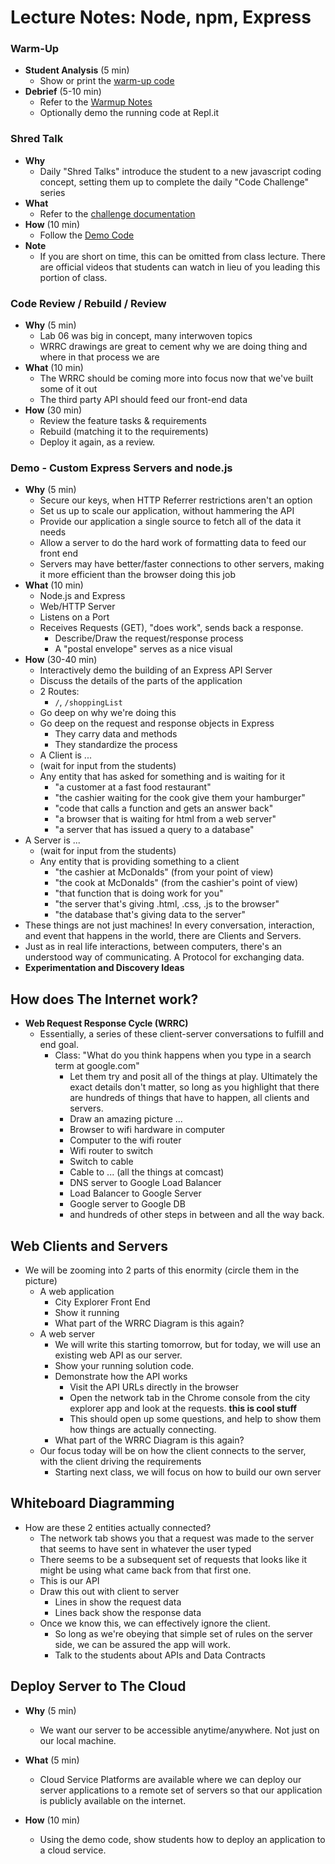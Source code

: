 # Lecture Notes: Node, npm, Express

### Warm-Up

- **Student Analysis** (5 min)
  - Show or print the [warm-up code](../warm-up/warm-up.md)
- **Debrief** (5-10 min)
  - Refer to the [Warmup Notes](../warm-up/NOTES.md)
  - Optionally demo the running code at Repl.it

### Shred Talk

- **Why**
  - Daily "Shred Talks" introduce the student to a new javascript coding concept, setting them up to complete the daily "Code Challenge" series
- **What**
  - Refer to the [challenge documentation](../challenges/README.md)
- **How** (10 min)
  - Follow the [Demo Code](../challenges/DEMO.md)
- **Note**
  - If you are short on time, this can be omitted from class lecture. There are official videos that students can watch in lieu of you leading this portion of class.

### Code Review / Rebuild / Review

- **Why** (5 min)
  - Lab 06 was big in concept, many interwoven topics
  - WRRC drawings are great to cement why we are doing thing and where in that process we are
- **What** (10 min)
  - The WRRC should be coming more into focus now that we've built some of it out
  - The third party API should feed our front-end data
- **How** (30 min)
  - Review the feature tasks & requirements
  - Rebuild (matching it to the requirements)
  - Deploy it again, as a review.

### Demo - Custom Express Servers and node.js

- **Why** (5 min)
  - Secure our keys, when HTTP Referrer restrictions aren't an option
  - Set us up to scale our application, without hammering the API
  - Provide our application a single source to fetch all of the data it needs
  - Allow a server to do the hard work of formatting data to feed our front end
  - Servers may have better/faster connections to other servers, making it more efficient than the browser doing this job
- **What** (10 min)
  - Node.js and Express
  - Web/HTTP Server
  - Listens on a Port
  - Receives Requests (GET), "does work", sends back a response.
    - Describe/Draw the request/response process
    - A "postal envelope" serves as a nice visual
- **How** (30-40 min)
  - Interactively demo the building of an Express API Server
  - Discuss the details of the parts of the application
  - 2 Routes:
    - `/`, `/shoppingList`
  - Go deep on why we're doing this
  - Go deep on the request and response objects in Express
    - They carry data and methods
    - They standardize the process
  - A Client is ...
  - (wait for input from the students)
  - Any entity that has asked for something and is waiting for it
    - "a customer at a fast food restaurant"
    - "the cashier waiting for the cook give them  your hamburger"
    - "code that calls a function and gets an answer back"
    - "a browser that is waiting for html from a web server"
    - "a server that has issued a query to a database"
- A Server is  ...
  - (wait for input from the students)
  - Any entity that is providing something to a client
    - "the cashier at McDonalds" (from your point of view)
    - "the cook at McDonalds" (from the cashier's point of view)
    - "that function that is doing work for you"
    - "the server that's giving .html, .css, .js to the browser"
    - "the database that's giving data to the server"
- These things are not just machines! In every conversation, interaction, and event that happens in the world, there are Clients and Servers.
- Just as in real life interactions, between computers, there's an understood way of communicating.  A Protocol for exchanging data.
- **Experimentation and Discovery Ideas**

## How does The Internet work?

- **Web Request Response Cycle (WRRC)**
  - Essentially, a series of these client-server conversations to fulfill and end goal.
    - Class: "What do you think happens when you type in a search term at google.com"
      - Let them try and posit all of the things at play. Ultimately the exact details don't matter, so long as you highlight that there are hundreds of things that have to happen, all clients and servers.
      - Draw an amazing picture ...
      - Browser to wifi hardware in computer
      - Computer to the wifi router
      - Wifi router to switch
      - Switch to cable
      - Cable to ... (all the things at comcast)
      - DNS server to Google Load Balancer
      - Load Balancer to Google Server
      - Google server to Google DB
      - and hundreds of other steps in between and all the way back.

## Web Clients and Servers

- We will be zooming into 2 parts of this enormity (circle them in the picture)
  - A web application
    - City Explorer Front End
    - Show it running
    - What part of the WRRC Diagram is this again?
  - A web server
    - We will write this starting tomorrow, but for today, we will use an existing web API as our server.
    - Show your running solution code.
    - Demonstrate how the API works
      - Visit the API URLs directly in the browser
      - Open the network tab in the Chrome console from the city explorer app and look at the requests. **this is cool stuff**
      - This should open up some questions, and help to show them how things are actually connecting.
    - What part of the WRRC Diagram is this again?
  - Our focus today will be on how the client connects to the server, with the client driving the requirements
    - Starting next class, we will focus on how to build our own server

## Whiteboard Diagramming

- How are these 2 entities actually connected?
  - The network tab shows you that a request was made to the server that seems to have sent in whatever the user typed
  - There seems to be a subsequent set of requests that looks like it might be using what came back from that first one.
  - This is our API
  - Draw this out with client to server
    - Lines in show the request data
    - Lines back show the response data
  - Once we know this, we can effectively ignore the client.
    - So long as we're obeying that simple set of rules on the server side, we can be assured the app will work.
    - Talk to the students about APIs and Data Contracts

## Deploy Server to The Cloud

- **Why** (5 min)
  - We want our server to be accessible anytime/anywhere. Not just on our local machine.

- **What** (5 min)
  - Cloud Service Platforms are available where we can deploy our server applications to a remote set of servers so that our application is publicly available on the internet.

- **How** (10 min)
  - Using the demo code, show students how to deploy an application to a cloud service.
